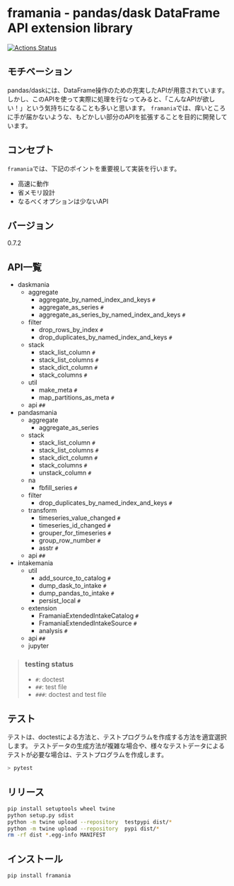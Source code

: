 # framania - pandas/dask DataFrame API extension library

[![Actions Status](https://github.com/archiba/framania/workflows/Python%20package/badge.svg)](https://github.com/archiba/framania/actions)


## モチベーション

pandas/daskには、DataFrame操作のための充実したAPIが用意されています。
しかし、このAPIを使って実際に処理を行なってみると、「こんなAPIが欲しい！」という気持ちになることも多いと思います。
`framania`では、痒いところに手が届かないような、もどかしい部分のAPIを拡張することを目的に開発しています。

## コンセプト

`framania`では、下記のポイントを重要視して実装を行います。

- 高速に動作
- 省メモリ設計
- なるべくオプションは少ないAPI

## バージョン

0.7.2

## API一覧

- daskmania
    - aggregate
        - aggregate_by_named_index_and_keys `#`
        - aggregate_as_series `#`
        - aggregate_as_series_by_named_index_and_keys `#`
    - filter
        - drop_rows_by_index `#`
        - drop_duplicates_by_named_index_and_keys `#`
    - stack
        - stack_list_column `#`
        - stack_list_columns `#`
        - stack_dict_column `#`
        - stack_columns `#`
    - util
        - make_meta `#`
        - map_partitions_as_meta `#`
    - api `##`
- pandasmania
    - aggregate
        - aggregate_as_series
    - stack
        - stack_list_column `#`
        - stack_list_columns `#`
        - stack_dict_column `#`
        - stack_columns `#`
        - unstack_column `#`
    - na
        - fbfill_series `#`
    - filter
        - drop_duplicates_by_named_index_and_keys `#`
    - transform
        - timeseries_value_changed `#`
        - timeseries_id_changed `#`
        - grouper_for_timeseries `#`
        - group_row_number `#`
        - asstr `#`
    - api `##`
- intakemania
    - util
        - add_source_to_catalog `#`
        - dump_dask_to_intake `#`
        - dump_pandas_to_intake `#`
        - persist_local `#`
    - extension
        - FramaniaExtendedIntakeCatalog `#`
        - FramaniaExtendedIntakeSource `#`
        - analysis `#`
    - api `##`
    - jupyter

> ### testing status
> 
> - `#`: doctest
> - `##`: test file
> - `###`: doctest and test file


## テスト

テストは、doctestによる方法と、テストプログラムを作成する方法を適宜選択します。
テストデータの生成方法が複雑な場合や、様々なテストデータによるテストが必要な場合は、テストプログラムを作成します。

```bash
> pytest
```

## リリース
```bash
pip install setuptools wheel twine
python setup.py sdist
python -m twine upload --repository  testpypi dist/*
python -m twine upload --repository  pypi dist/*
rm -rf dist *.egg-info MANIFEST

```

## インストール
```bash
pip install framania
```

